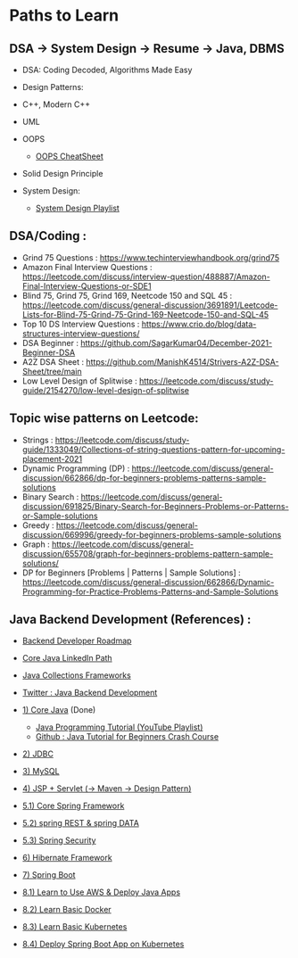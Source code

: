 # Paths to Learn


## DSA -> System Design -> Resume -> Java, DBMS

- DSA: Coding Decoded, Algorithms Made Easy
- Design Patterns:
- C++, Modern C++
- UML
- OOPS
  - [OOPS CheatSheet](https://whimsical.com/object-oriented-programming-cheatsheet-by-love-babbar-YbSgLatbWQ4R5paV7EgqFw)
- Solid Design Principle

- System Design:
  - [System Design Playlist](https://www.youtube.com/watch?v=xpDnVSmNFX0&list=PLMCXHnjXnTnvo6alSjVkgxV-VH6EPyvoX&index=1&ab_channel=GauravSen)



## DSA/Coding :

- Grind 75 Questions : https://www.techinterviewhandbook.org/grind75
- Amazon Final Interview Questions : https://leetcode.com/discuss/interview-question/488887/Amazon-Final-Interview-Questions-or-SDE1
- Blind 75, Grind 75, Grind 169, Neetcode 150 and SQL 45 : https://leetcode.com/discuss/general-discussion/3691891/Leetcode-Lists-for-Blind-75-Grind-75-Grind-169-Neetcode-150-and-SQL-45
- Top 10 DS Interview Questions : https://www.crio.do/blog/data-structures-interview-questions/
- DSA Beginner : https://github.com/SagarKumar04/December-2021-Beginner-DSA
- A2Z DSA Sheet : https://github.com/ManishK4514/Strivers-A2Z-DSA-Sheet/tree/main
- Low Level Design of Splitwise : https://leetcode.com/discuss/study-guide/2154270/low-level-design-of-splitwise


## Topic wise patterns on Leetcode:

- Strings : https://leetcode.com/discuss/study-guide/1333049/Collections-of-string-questions-pattern-for-upcoming-placement-2021
- Dynamic Programming (DP) : https://leetcode.com/discuss/general-discussion/662866/dp-for-beginners-problems-patterns-sample-solutions
- Binary Search : https://leetcode.com/discuss/general-discussion/691825/Binary-Search-for-Beginners-Problems-or-Patterns-or-Sample-solutions
- Greedy : https://leetcode.com/discuss/general-discussion/669996/greedy-for-beginners-problems-sample-solutions
- Graph : https://leetcode.com/discuss/general-discussion/655708/graph-for-beginners-problems-pattern-sample-solutions/
- DP for Beginners [Problems | Patterns | Sample Solutions] : https://leetcode.com/discuss/general-discussion/662866/Dynamic-Programming-for-Practice-Problems-Patterns-and-Sample-Solutions




## Java Backend Development (References) :

- [Backend Developer Roadmap](https://roadmap.sh/backend)
- [Core Java LinkedIn Path](https://www.linkedin.com/learning/paths/nagarro-software-private-limited-java?u=2037868)
- [Java Collections Frameworks](https://www.youtube.com/watch?v=VE_AAUxTUCY&ab_channel=RiddhiDutta)

- [Twitter : Java Backend Development](https://twitter.com/vikasrajputin/status/1590923274451488768)

-  [1) Core Java](https://www.youtube.com/watch?v=8cm1x4bC610&ab_channel=Telusko) (Done)
   - [Java Programming Tutorial (YouTube Playlist)](https://www.youtube.com/playlist?list=PLsyeobzWxl7pFZoGT1NbZJpywedeyzyaf)
   - [Github : Java Tutorial for Beginners Crash Course](https://github.com/navinreddy20/Java-Tutorial-for-Beginners-Crash-Course)
- [2) JDBC](https://www.youtube.com/playlist?list=PLsyeobzWxl7rU7Jz3zDRpqB-EODzBbHOI)
- [3) MySQL](https://www.youtube.com/watch?v=7S_tz1z_5bA&ab_channel=ProgrammingwithMosh)
- [4) JSP + Servlet (→ Maven → Design Pattern)](https://www.youtube.com/playlist?list=PLE0F6C1917A427E96)
- [5.1) Core Spring Framework](https://www.youtube.com/watch?v=GB8k2-Egfv0&list=PLC97BDEFDCDD169D7&ab_channel=JavaBrains)
- [5.2) spring REST & spring DATA](https://www.youtube.com/watch?v=GwYUjzPrQTM&list=PLSg8jHkYTg9EZSG9x5Roe0A_ixnjCYiWN&ab_channel=Bharaththippireddy)
- [5.3) Spring Security](https://www.youtube.com/watch?v=sm-8qfMWEV8&list=PLqq-6Pq4lTTYTEooakHchTGglSvkZAjnE&ab_channel=JavaBrains)
- [6) Hibernate Framework](https://www.youtube.com/watch?v=Yv2xctJxE-w&list=PL4AFF701184976B25&ab_channel=JavaBrains)
- [7) Spring Boot](https://www.youtube.com/watch?v=msXL2oDexqw&list=PLqq-6Pq4lTTbx8p2oCgcAQGQyqN8XeA1x&ab_channel=JavaBrains)
- [8.1) Learn to Use AWS & Deploy Java Apps](https://www.youtube.com/playlist?list=PLVz2XdJiJQxxurKT1Dqz6rmiMuZNdClqv)
- [8.2) Learn Basic Docker](https://www.youtube.com/watch?v=p28piYY_wv8&ab_channel=Amigoscode)
- [8.3) Learn Basic Kubernetes](https://www.youtube.com/watch?v=rTNR7vDQDD8&ab_channel=in28minutes-CloudMadeEasy)
- [8.4) Deploy Spring Boot App on Kubernetes](https://www.youtube.com/watch?v=EZolJ4lNiYc&ab_channel=TechnoTownTechie)